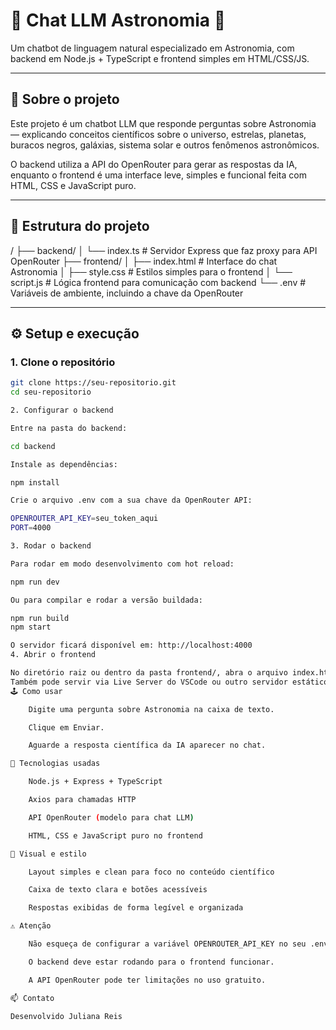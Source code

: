 # 🌌 Chat LLM Astronomia 🌟

Um chatbot de linguagem natural especializado em Astronomia, com backend em Node.js + TypeScript e frontend simples em HTML/CSS/JS.

---

## 🚀 Sobre o projeto

Este projeto é um chatbot LLM que responde perguntas sobre Astronomia — explicando conceitos científicos sobre o universo, estrelas, planetas, buracos negros, galáxias, sistema solar e outros fenômenos astronômicos.

O backend utiliza a API do OpenRouter para gerar as respostas da IA, enquanto o frontend é uma interface leve, simples e funcional feita com HTML, CSS e JavaScript puro.

---

## 📂 Estrutura do projeto

/
├── backend/
│ └── index.ts # Servidor Express que faz proxy para API OpenRouter
├── frontend/
│ ├── index.html # Interface do chat Astronomia
│ ├── style.css # Estilos simples para o frontend
│ └── script.js # Lógica frontend para comunicação com backend
└── .env # Variáveis de ambiente, incluindo a chave da OpenRouter


---

## ⚙️ Setup e execução

### 1. Clone o repositório

```bash
git clone https://seu-repositorio.git
cd seu-repositorio

2. Configurar o backend

Entre na pasta do backend:

cd backend

Instale as dependências:

npm install

Crie o arquivo .env com a sua chave da OpenRouter API:

OPENROUTER_API_KEY=seu_token_aqui
PORT=4000

3. Rodar o backend

Para rodar em modo desenvolvimento com hot reload:

npm run dev

Ou para compilar e rodar a versão buildada:

npm run build
npm start

O servidor ficará disponível em: http://localhost:4000
4. Abrir o frontend

No diretório raiz ou dentro da pasta frontend/, abra o arquivo index.html direto no navegador.
Também pode servir via Live Server do VSCode ou outro servidor estático.
🕹 Como usar

    Digite uma pergunta sobre Astronomia na caixa de texto.

    Clique em Enviar.

    Aguarde a resposta científica da IA aparecer no chat.

🔮 Tecnologias usadas

    Node.js + Express + TypeScript

    Axios para chamadas HTTP

    API OpenRouter (modelo para chat LLM)

    HTML, CSS e JavaScript puro no frontend

🎨 Visual e estilo

    Layout simples e clean para foco no conteúdo científico

    Caixa de texto clara e botões acessíveis

    Respostas exibidas de forma legível e organizada

⚠️ Atenção

    Não esqueça de configurar a variável OPENROUTER_API_KEY no seu .env.

    O backend deve estar rodando para o frontend funcionar.

    A API OpenRouter pode ter limitações no uso gratuito.

📫 Contato

Desenvolvido Juliana Reis

